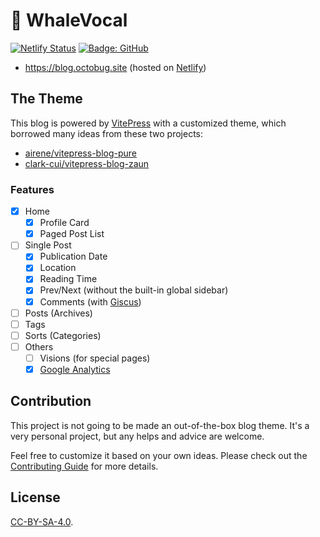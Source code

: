 # 🐳 WhaleVocal

[![Netlify Status](https://api.netlify.com/api/v1/badges/23e0b8dc-df98-491d-9885-d4229baa1ccb/deploy-status)](https://app.netlify.com/sites/octobug-blog/deploys)
[![Badge: GitHub](https://github.com/Octobug/blog/actions/workflows/deploy.yml/badge.svg)](https://github.com/Octobug/blog/actions)

- <https://blog.octobug.site> (hosted on [Netlify](https://netlify.com/))

## The Theme

This blog is powered by [VitePress](https://vitepress.dev/) with a customized theme, which borrowed many ideas from these two projects:

- [airene/vitepress-blog-pure](https://github.com/airene/vitepress-blog-pure)
- [clark-cui/vitepress-blog-zaun](https://github.com/clark-cui/vitepress-blog-zaun)

### Features

- [x] Home
  - [x] Profile Card
  - [x] Paged Post List
- [ ] Single Post
  - [x] Publication Date
  - [x] Location
  - [x] Reading Time
  - [x] Prev/Next (without the built-in global sidebar)
  - [x] Comments (with [Giscus](https://github.com/giscus/giscus))
- [ ] Posts (Archives)
- [ ] Tags
- [ ] Sorts (Categories)
- [ ] Others
  - [ ] Visions (for special pages)
  - [x] [Google Analytics](https://analytics.google.com/)

## Contribution

This project is not going to be made an out-of-the-box blog theme. It's a very personal project, but any helps and advice are welcome.

Feel free to customize it based on your own ideas. Please check out the [Contributing Guide](./.github/contributing.md) for more details.

## License

[CC-BY-SA-4.0](./LICENSE).

